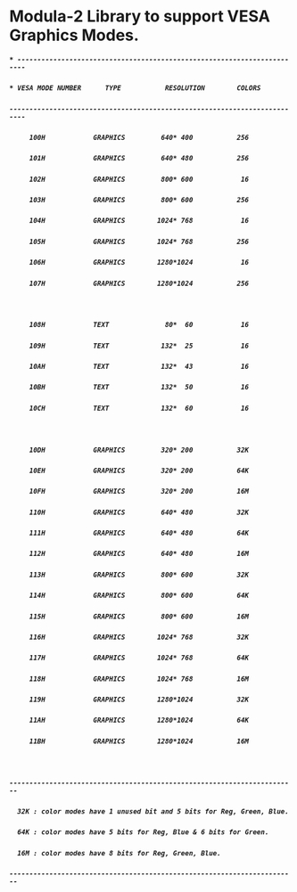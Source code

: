 # Modula-2 Library to support VESA Graphics Modes.

##### `* ------------------------------------------------------------------------`
##### `* VESA MODE NUMBER      TYPE           RESOLUTION        COLORS           ` 
##### `--------------------------------------------------------------------------`
##### `      100H            GRAPHICS         640* 400           256             `
##### `      101H            GRAPHICS         640* 480           256             `
##### `      102H            GRAPHICS         800* 600            16             `
##### `      103H            GRAPHICS         800* 600           256             `
##### `      104H            GRAPHICS        1024* 768            16             `
##### `      105H            GRAPHICS        1024* 768           256             `
##### `      106H            GRAPHICS        1280*1024            16             `
##### `      107H            GRAPHICS        1280*1024           256             `
##### `                                                                          `
##### `      108H            TEXT              80*  60            16             `
##### `      109H            TEXT             132*  25            16             `
##### `      10AH            TEXT             132*  43            16             `
##### `      10BH            TEXT             132*  50            16             `
##### `      10CH            TEXT             132*  60            16             `
##### `                                                                          `
##### `      10DH            GRAPHICS         320* 200           32K             `
##### `      10EH            GRAPHICS         320* 200           64K             `
##### `      10FH            GRAPHICS         320* 200           16M             `
##### `      110H            GRAPHICS         640* 480           32K             `
##### `      111H            GRAPHICS         640* 480           64K             `
##### `      112H            GRAPHICS         640* 480           16M             `
##### `      113H            GRAPHICS         800* 600           32K             `
##### `      114H            GRAPHICS         800* 600           64K             `
##### `      115H            GRAPHICS         800* 600           16M             `
##### `      116H            GRAPHICS        1024* 768           32K             `
##### `      117H            GRAPHICS        1024* 768           64K             `
##### `      118H            GRAPHICS        1024* 768           16M             `
##### `      119H            GRAPHICS        1280*1024           32K             `
##### `      11AH            GRAPHICS        1280*1024           64K             `
##### `      11BH            GRAPHICS        1280*1024           16M             `
##### `                                                                          `
##### ` ------------------------------------------------------------------------ `
##### `   32K : color modes have 1 unused bit and 5 bits for Reg, Green, Blue.   `
##### `   64K : color modes have 5 bits for Reg, Blue & 6 bits for Green.        `
##### `   16M : color modes have 8 bits for Reg, Green, Blue.                    `
##### ` ------------------------------------------------------------------------ `

